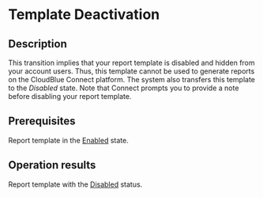 # Template Deactivation
## Description
This transition implies that your report template is disabled and hidden from your account users. Thus, this template cannot be used to generate reports on the CloudBlue Connect platform. The system also transfers this template to the *Disabled* state. 
Note that Connect prompts you to provide a note before disabling your report template.
## Prerequisites
Report template in the [Enabled](s-a-enabled.html) state.
## Operation results
Report template with the [Disabled](s-b-disabled.html) status.
